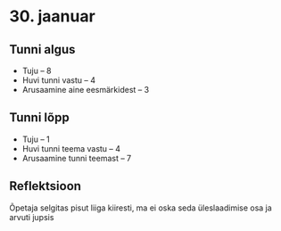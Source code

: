 # 30. jaanuar
## Tunni algus
* Tuju – 8
* Huvi tunni vastu – 4
* Arusaamine aine eesmärkidest – 3
## Tunni lõpp
* Tuju – 1
* Huvi tunni teema vastu – 4
* Arusaamine tunni teemast – 7  
## Reflektsioon
Õpetaja selgitas pisut liiga kiiresti, ma ei oska seda üleslaadimise osa ja arvuti jupsis

